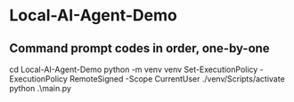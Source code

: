 # Local-AI-Agent-Demo
Command prompt codes in order, one-by-one
-------------------------
cd Local-AI-Agent-Demo
python -m venv venv
Set-ExecutionPolicy -ExecutionPolicy RemoteSigned -Scope CurrentUser
./venv/Scripts/activate
python .\main.py